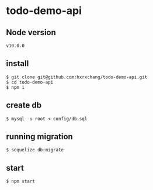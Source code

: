 # todo-demo-api

## Node version
```
v10.0.0
```

## install
```
$ git clone git@github.com:hxrxchang/todo-demo-api.git
$ cd todo-demo-api
$ npm i
```

## create db
```
$ mysql -u root < config/db.sql 
```

## running migration
```
$ sequelize db:migrate
```

## start
```
$ npm start
```
